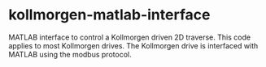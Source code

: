 # kollmorgen-matlab-interface
MATLAB interface to control a Kollmorgen driven 2D traverse.
This code applies to most Kollmorgen drives.
The Kollmorgen drive is interfaced with MATLAB using the modbus protocol.

